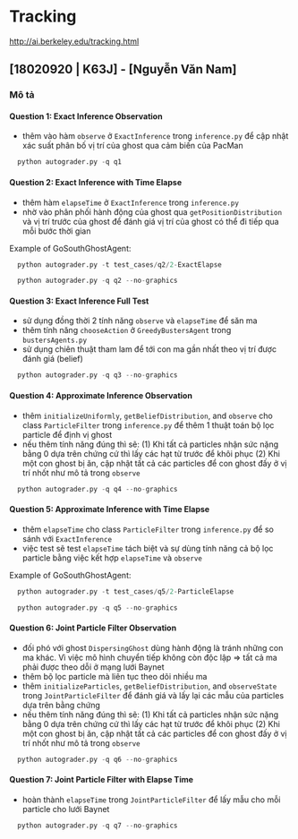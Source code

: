 # Tracking

http://ai.berkeley.edu/tracking.html

## [18020920 | K63J] - [Nguyễn Văn Nam]

### Mô tả

#### Question 1: Exact Inference Observation

- thêm vào hàm `observe` ở `ExactInference` trong `inference.py` để cập nhật xác suất phân bố vị trí của ghost qua cảm biến của PacMan

```python
  python autograder.py -q q1
```

#### Question 2: Exact Inference with Time Elapse

- thêm hàm `elapseTime` ở `ExactInference` trong `inference.py`
- nhờ vào phân phối hành động của ghost qua `getPositionDistribution` và vị trí trước của ghost để đánh giá vị trí của ghost có thể đi tiếp qua mỗi bước thời gian

Example of GoSouthGhostAgent:

```python
  python autograder.py -t test_cases/q2/2-ExactElapse
```

```python
  python autograder.py -q q2 --no-graphics
```

#### Question 3: Exact Inference Full Test

- sử dụng đồng thời 2 tính năng `observe` và `elapseTime` để săn ma
- thêm tính năng `chooseAction` ở `GreedyBustersAgent` trong `bustersAgents.py`
- sử dụng chiên thuật tham lam để tới con ma gần nhất theo vị trí được đánh giá (belief)

```python
  python autograder.py -q q3 --no-graphics
```

#### Question 4: Approximate Inference Observation

- thêm `initializeUniformly`, `getBeliefDistribution`, and `observe` cho class `ParticleFilter` trong `inference.py` để thêm 1 thuật toán bộ lọc particle để định vị ghost
- nếu thêm tính năng đúng thì sẽ:
  (1) Khi tất cả particles nhận sức nặng bằng 0 dựa trên chứng cứ thì lấy các hạt từ trước để khôi phục
  (2) Khi một con ghost bị ăn, cập nhật tất cả các particles để con ghost đấy ở vị trí nhốt như mô tả trong `observe`

```python
  python autograder.py -q q4 --no-graphics
```

#### Question 5: Approximate Inference with Time Elapse

- thêm `elapseTime` cho class `ParticleFilter` trong `inference.py` để so sánh với `ExactInference`
- việc test sẽ test `elapseTime` tách biệt và sự dùng tính năng cả bộ lọc particle bằng việc kết hợp `elapseTime` và `observe`

Example of GoSouthGhostAgent:

```python
  python autograder.py -t test_cases/q5/2-ParticleElapse
```

```python
  python autograder.py -q q5 --no-graphics
```

#### Question 6: Joint Particle Filter Observation

- đối phó với ghost `DispersingGhost` dùng hành động là tránh những con ma khác. Vì việc mô hình chuyển tiếp không còn độc lập => tất cả ma phải được theo dỗi ở mạng lưới Baynet
- thêm bộ lọc particle mà liên tục theo dõi nhiều ma
- thêm `initializeParticles`, `getBeliefDistribution`, and `observeState` trong `JointParticleFilter` để đánh giá và lấy lại các mẫu của particles dựa trên bằng chứng
- nếu thêm tính năng đúng thì sẽ:
  (1) Khi tất cả particles nhận sức nặng bằng 0 dựa trên chứng cứ thì lấy các hạt từ trước để khôi phục
  (2) Khi một con ghost bị ăn, cập nhật tất cả các particles để con ghost đấy ở vị trí nhốt như mô tả trong `observe`

```python
  python autograder.py -q q6 --no-graphics
```

#### Question 7: Joint Particle Filter with Elapse Time

- hoàn thành `elapseTime` trong `JointParticleFilter` để lấy mẫu cho mỗi particle cho lưới Baynet

```python
  python autograder.py -q q7 --no-graphics
```
